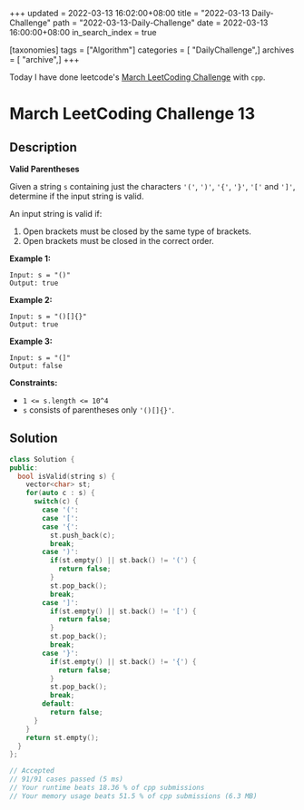 +++
updated = 2022-03-13 16:02:00+08:00
title = "2022-03-13 Daily-Challenge"
path = "2022-03-13-Daily-Challenge"
date = 2022-03-13 16:00:00+08:00
in_search_index = true

[taxonomies]
tags = ["Algorithm"]
categories = [ "DailyChallenge",]
archives = [ "archive",]
+++

Today I have done leetcode's [March LeetCoding Challenge](https://leetcode.com/problems/valid-parentheses/) with `cpp`.

<!-- more -->

# March LeetCoding Challenge 13

## Description

**Valid Parentheses**

Given a string `s` containing just the characters `'('`, `')'`, `'{'`, `'}'`, `'['` and `']'`, determine if the input string is valid.

An input string is valid if:

1. Open brackets must be closed by the same type of brackets.
2. Open brackets must be closed in the correct order.

 

**Example 1:**

```
Input: s = "()"
Output: true
```

**Example 2:**

```
Input: s = "()[]{}"
Output: true
```

**Example 3:**

```
Input: s = "(]"
Output: false
```

 

**Constraints:**

- `1 <= s.length <= 10^4`
- `s` consists of parentheses only `'()[]{}'`.

## Solution

``` cpp
class Solution {
public:
  bool isValid(string s) {
    vector<char> st;
    for(auto c : s) {
      switch(c) {
        case '(':
        case '[':
        case '{':
          st.push_back(c);
          break;
        case ')':
          if(st.empty() || st.back() != '(') {
            return false;
          }
          st.pop_back();
          break;
        case ']':
          if(st.empty() || st.back() != '[') {
            return false;
          }
          st.pop_back();
          break;
        case '}':
          if(st.empty() || st.back() != '{') {
            return false;
          }
          st.pop_back();
          break;
        default:
          return false;
      }
    }
    return st.empty();
  }
};

// Accepted
// 91/91 cases passed (5 ms)
// Your runtime beats 18.36 % of cpp submissions
// Your memory usage beats 51.5 % of cpp submissions (6.3 MB)
```
